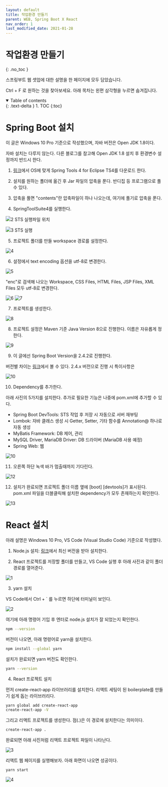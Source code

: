 ```yaml
---
layout: default
title: 작업환경 만들기
parent: WEB, Spring Boot X React
nav_order: 1
last_modified_date: 2021-01-28
---
```

# 작업환경 만들기
{: .no_toc }

스프링부트 웹 셋업에 대한 설명을 한 페이지에 모두 담았습니다. 

Ctrl + F 로 원하는 것을 찾아보세요. 아래 목차는 왼편 삼각형을 누르면 숨겨집니다.

<details open markdown="block">
  <summary>
    Table of contents
  </summary>
  {: .text-delta }
1. TOC
{:toc}
</details>


# Spring Boot 설치

이 글은 Windows 10 Pro 기준으로 작성했으며, 자바 버전은 Open JDK 1.8이다. 

자바 설치는 다루지 않는다. 다른 블로그를 참고해 Open JDK 1.8 설치 후 환경변수 설정까지 반드시 한다.

1) [링크](https://spring.io/tools )에서 OS에 맞게 Spring Tools 4 for Eclipse TS4를 다운로드 한다.

2) 설치를 원하는 폴더에 옮긴 후 Jar 파일의 압축을 푼다. 반디집 등 프로그램으로 풀 수 있다.

3) 압축을 풀면 "contents"란 압축파일이 하나 나오는데, 여기에 풀기로 압축을 푼다.

4) SpringToolSuite4를 실행한다.

![2 STS 실행파일 위치](https://user-images.githubusercontent.com/73984112/107107783-ae9ebb80-6876-11eb-99fc-a07fb77ccb51.PNG)

![3 STS 실행](https://user-images.githubusercontent.com/73984112/107107796-cd04b700-6876-11eb-8508-7621a3c2e693.PNG)

5) 프로젝트 폴더를 만들 workspace 경로를 설정한다.

![4](https://user-images.githubusercontent.com/73984112/107107888-54eac100-6877-11eb-8f70-8ea2a6a6a06b.PNG)

6) 설정에서 text encoding 옵션을 utf-8로 변경한다.

![5](https://user-images.githubusercontent.com/73984112/107108009-27eade00-6878-11eb-89fa-82d56ca99366.PNG)

"enc"로 검색해 나오는 Workspace, CSS Files, HTML Files, JSP Files, XML Files 모두 utf-8로 변경한다.

![6](https://user-images.githubusercontent.com/73984112/107108040-8dd76580-6878-11eb-939c-2b2b22b48ff6.PNG)
![7](https://user-images.githubusercontent.com/73984112/107108042-8f089280-6878-11eb-9d9a-78d159767fb9.PNG)

7) 프로젝트를 생성한다.

![8](https://user-images.githubusercontent.com/73984112/107108165-6f259e80-6879-11eb-9d53-f653a8a2a168.PNG)

8) 프로젝트 설정은 Maven 기준 Java Version 8으로 진행한다. 이름은 자유롭게 정한다.

![9](https://user-images.githubusercontent.com/73984112/107108172-79e03380-6879-11eb-8b43-bbb2e2ec0243.PNG)

9) 이 글에선 Spring Boot Version을 2.4.2로 진행한다.

버전별 차이는 [링크](https://github.com/spring-projects/spring-boot/wiki)에서 볼 수 있다. 2.4.x 버전으로 진행 시 특이사항은 

![10](https://user-images.githubusercontent.com/73984112/107108224-a8f6a500-6879-11eb-977b-a81d2e3767b9.PNG)

10) Dependency를 추가한다. 

아래 사진의 5가지를 설치한다. 추가로 필요한 기능은 나중에 pom.xml에 추가할 수 있다.

- Spring Boot DevTools: STS 작업 후 저장 시 자동으로 서버 재부팅
- Lombok: 자바 클래스 생성 시 Getter, Setter, 기타 함수를 Annotation@ 하나로 자동 생성
- MyBatis Framework: DB 제어, 관리
- MySQL Driver, MariaDB Driver: DB 드라이버 (MariaDB 사용 예정)
- Spring Web: 웹

![10](https://user-images.githubusercontent.com/73984112/107109660-9aae8600-6885-11eb-809e-6360c4b0a09c.PNG)

11) 오른쪽 하단 녹색 바가 멈출때까지 기다린다.

![12](https://user-images.githubusercontent.com/73984112/107108693-312a7980-687d-11eb-99a1-8a1d51f69be9.PNG)

12) 설치가 완료되면 프로젝트 폴더 이름 옆에 [boot] [devtools]가 표시된다. pom.xml 파일을 더블클릭해 설치한 dependency가 모두 존재하는지 확인한다.

![13](https://user-images.githubusercontent.com/73984112/107109819-a189c880-6886-11eb-8edd-f3ca7a7ac055.PNG)



# React 설치

아래 설명은 Windows 10 Pro, VS Code (Visual Studio Code) 기준으로 작성했다.

1) Node.js 설치: [링크](https://nodejs.org/ko/)에서 최신 버전을 받아 설치한다.

2) React 프로젝트를 저장할 폴더를 만들고, VS Code 실행 후 아래 사진과 같이 폴더 경로를 열어준다.

![1](https://user-images.githubusercontent.com/73984112/107110079-58d30f00-6888-11eb-8f8a-c5ab04d13614.PNG)

3)  yarn 설치

VS Code에서 Ctrl + ` 를 누르면 하단에 터미널이 보인다. 

![2](https://user-images.githubusercontent.com/73984112/107110285-0a267480-688a-11eb-9264-560824174b0c.PNG)

여기에 아래 명령어 기입 후 엔터로 node.js 설치가 잘 되었는지 확인한다.

```bash
npm --version
```

버전이 나오면, 아래 명령어로 yarn을 설치한다.

```bash
npm install --global yarn
```

설치가 완료되면 yarn 버전도 확인한다.

```bash
yarn --version
```

4) React 프로젝트 설치

먼저 create-react-app 라이브러리를 설치한다. 리액트 세팅이 된 boilerplate를 만들기 쉽게 돕는 라이브러리다.

```bash
yarn global add create-react-app
create-react-app -V
```

그리고 리액트 프로젝트를 생성한다. 점(.)은 이 경로에 설치한다는 의미이다.

```bash
create-react-app .
```

완료되면 아래 사진처럼 리액트 프로젝트 파일이 나타난다.

![3](https://user-images.githubusercontent.com/73984112/107110553-127faf00-688c-11eb-81f7-d1a2844b1a83.PNG)

리액트 웹 페이지를 실행해보자. 아래 화면이 나오면 성공이다.

```bash
yarn start
```

![4](https://user-images.githubusercontent.com/73984112/107110593-6e4a3800-688c-11eb-8590-2cb07e575584.PNG)









